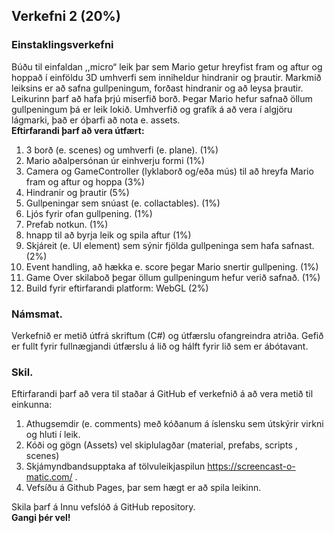 ## Verkefni 2 (20%)
### Einstaklingsverkefni

Búðu til einfaldan ,,micro“ leik þar sem Mario getur hreyfist fram og aftur og hoppað í einföldu 3D umhverfi sem inniheldur hindranir og þrautir. Markmið leiksins er að safna gullpeningum, forðast hindranir og að leysa þrautir. Leikurinn þarf að hafa þrjú miserfið borð. Þegar Mario hefur safnað öllum gullpeningum þá er leik lokið. Umhverfið og grafík á að vera í algjöru lágmarki, það er óþarfi að nota e. assets. 
<br>
**Eftirfarandi þarf að vera útfært:**
<br>

1. 3 borð (e. scenes) og umhverfi (e. plane).  (1%)
1. Mario aðalpersónan úr einhverju formi (1%)
1. Camera og GameController (lyklaborð og/eða mús) til að hreyfa Mario fram og aftur og hoppa (3%)
1. Hindranir og þrautir (5%) 
1. Gullpeningar sem snúast (e. collactables). (1%)
1. Ljós fyrir ofan gullpening. (1%)
1. Prefab notkun. (1%)
1. hnapp til að byrja leik og spila aftur (1%)
1. Skjáreit (e. UI element) sem sýnir fjölda gullpeninga sem hafa safnast. (2%)
1. Event handling, að hækka e. score þegar Mario snertir gullpening. (1%)
1. Game Over skilaboð þegar öllum gullpeningum hefur verið safnað. (1%)
1. Build fyrir eftirfarandi platform: WebGL (2%)

### Námsmat.
Verkefnið er metið útfrá skriftum (C#) og útfærslu ofangreindra atriða.
Gefið er fullt fyrir fullnægjandi útfærslu á lið og hálft fyrir lið sem er ábótavant.

### Skil.
Eftirfarandi þarf að vera til staðar á GitHub ef verkefnið á að vera metið til einkunna:

1. Athugsemdir (e. comments) með kóðanum á íslensku sem útskýrir virkni og hluti í leik.
1. Kóði og gögn (Assets) vel skiplulagðar (material, prefabs, scripts , scenes)
1. Skjámyndbandsupptaka af tölvuleikjaspilun https://screencast-o-matic.com/ . 
1. Vefsíðu á Github Pages, þar sem hægt er að spila leikinn.

Skila þarf á Innu vefslóð á GitHub repository. <br>
**Gangi þér vel!**
